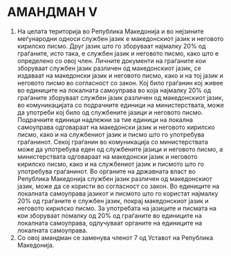 # АМАНДМАН V

1. На целата територија во Република Македонија и во нејзините меѓународни односи службен јазик е македонскиот јазик и неговото кирилско писмо.
Друг јазик што го зборуваат најмалку 20% од граѓаните, исто така, е службен јазик и неговото писмо, како што е определено со овој член.
Личните документи на граѓаните кои зборуваат службен јазик различен од македонскиот јазик, се издаваат на македонски јазик и неговото писмо, како и на тој јазик и неговото писмо во согласност со закон.
Кој било граѓанин кој живее во единиците на локалната самоуправа во која најмалку 20% од граѓаните зборуваат службен јазик различен од македонскиот јазик, во комуникацијата со подрачните единици на министерствата, може да употреби кој било од службените јазици и неговото писмо. Подрачните единици надлежни за тие единици на локална самоуправа одговараат на македонски јазик и неговото кирилско писмо, како и на службениот јазик и писмо што го употребува граѓанинот. Секој граѓанин во комуникација со министерствата може да употребува еден од службените јазици и неговото писмо, а министерствата одговараат на македонски јазик и неговото кирилско писмо, како и на службениот јазик и писмото што го употребува граѓанинот.
Во органите на државната власт во Република Македонија службен јазик различен од македонскиот јазик, може да се користи во согласност со закон.
Во единиците на локалната самоуправа јазикот и писмото што го користат најмалку 20% од граѓаните е службен јазик, покрај македонскиот јазик и неговото кирилско писмо. За употребата на јазиците и писмата на кои зборуваат помалку од 20% од граѓаните во единиците на локалната самоуправа, одлучуваат органите на единиците на локалната самоуправа.
2. Со овој амандман се заменува членот 7 од Уставот на Република Македонија.
